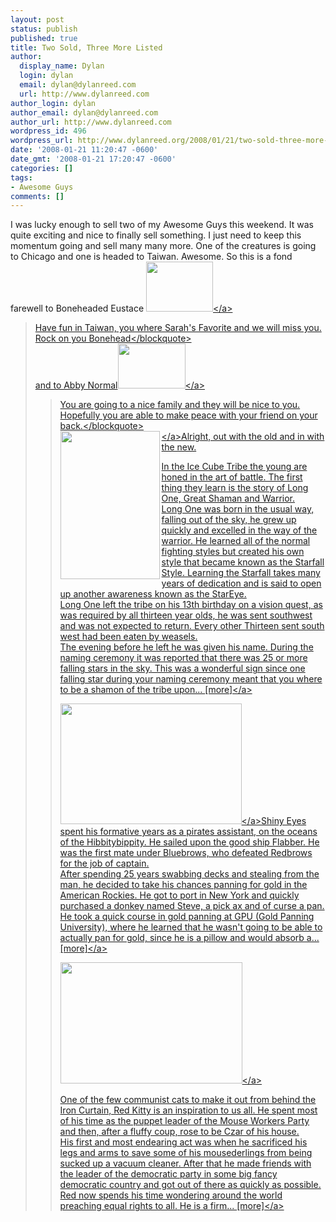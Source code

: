 ```yaml
---
layout: post
status: publish
published: true
title: Two Sold, Three More Listed
author:
  display_name: Dylan
  login: dylan
  email: dylan@dylanreed.com
  url: http://www.dylanreed.com
author_login: dylan
author_email: dylan@dylanreed.com
author_url: http://www.dylanreed.com
wordpress_id: 496
wordpress_url: http://www.dylanreed.org/2008/01/21/two-sold-three-more-listed/
date: '2008-01-21 11:20:47 -0600'
date_gmt: '2008-01-21 17:20:47 -0600'
categories: []
tags:
- Awesome Guys
comments: []
---
```

<p>I was lucky enough to sell two of my Awesome Guys this weekend. It was quite exciting and nice to finally sell something. I just need to keep this momentum going and sell many many more. One of the creatures is going to Chicago and one is headed to Taiwan. Awesome. So this is a fond farewell to Boneheaded Eustace <a href="http:&#47;&#47;awesomeguy.etsy.com" target="_blank"><img src="http:&#47;&#47;images.etsy.com&#47;all_images&#47;c&#47;c36&#47;fca&#47;il_430xN.16753677.jpg" height="80" width="107" &#47;><&#47;a></p>
<blockquote><p>Have fun in Taiwan, you where Sarah's Favorite and we will miss you. Rock on you Bonehead<&#47;blockquote><br />
and to Abby Normal<a href="http:&#47;&#47;awesomeguy.etsy.com" target="_blank"><img src="http:&#47;&#47;images.etsy.com&#47;all_images&#47;0&#47;005&#47;b34&#47;il_430xN.17692191.jpg" height="72" width="108" &#47;><&#47;a></p>
<blockquote><p>You are going to a nice family and they will be nice to you. Hopefully you are able to make peace with your friend on your back.<&#47;blockquote><br />
<a href="http:&#47;&#47;www.etsy.com&#47;view_listing.php?listing_id=9055768" target="_blank"><img src="http:&#47;&#47;images.etsy.com&#47;all_images&#47;3&#47;3fa&#47;34c&#47;il_430xN.17887694.jpg" align="left" height="237" width="159" &#47;><&#47;a>Alright, out with the old and in with the new.</p>
<p>In the Ice Cube Tribe the young are honed in the art of battle. The first thing they learn is the story of Long One, Great Shaman and Warrior.<br />
Long One was born in the usual way, falling out of the sky, he grew up quickly and excelled in the way of the warrior. He learned all of the normal fighting styles but created his own style that became known as the Starfall Style. Learning the Starfall takes many years of dedication and is said to open up another awareness known as the StarEye.<br />
Long One left the tribe on his 13th birthday on a vision quest, as was required by all thirteen year olds, he was sent southwest and was not expected to return. Every other Thirteen sent south west had been eaten by weasels.<br />
The evening before he left he was given his name. During the naming ceremony it was reported that there was 25 or more falling stars in the sky. This was a wonderful sign since one falling star during your naming ceremony meant that you where to be a shamon of the tribe upon... <a href="http:&#47;&#47;www.etsy.com&#47;view_listing.php?listing_id=9055768" target="_blank">[more]<&#47;a></p>
<p><a href="http:&#47;&#47;www.etsy.com&#47;view_listing.php?listing_id=9055452" target="_blank"><img src="http:&#47;&#47;images.etsy.com&#47;all_images&#47;d&#47;d03&#47;56d&#47;il_430xN.17886617.jpg" height="193" width="290" &#47;><&#47;a>Shiny Eyes spent his formative years as a pirates assistant, on the oceans of the Hibbitybippity. He sailed upon the good ship Flabber. He was the first mate under Bluebrows, who defeated Redbrows for the job of captain.<br />
After spending 25 years swabbing decks and stealing from the man, he decided to take his chances panning for gold in the American Rockies. He got to port in New York and quickly purchased a donkey named Steve, a pick ax and of curse a pan.<br />
He took a quick course in gold panning at GPU (Gold Panning University), where he learned that he wasn't going to be able to actually pan for gold, since he is a pillow and would absorb a... <a href="http:&#47;&#47;www.etsy.com&#47;view_listing.php?listing_id=9055452" target="_blank">[more]<&#47;a></p>
<p><a href="http:&#47;&#47;www.etsy.com&#47;view_listing.php?listing_id=9010987" target="_blank"><img src="http:&#47;&#47;images.etsy.com&#47;all_images&#47;b&#47;b05&#47;985&#47;il_430xN.17739637.jpg" height="194" width="291" &#47;><&#47;a></p>
<p>One of the few communist cats to make it out from behind the Iron Curtain, Red Kitty is an inspiration to us all. He spent most of his time as the puppet leader of the Mouse Workers Party and then, after a fluffy coup, rose to be Czar of his house.<br />
His first and most endearing act was when he sacrificed his legs and arms to save some of his mousederlings from being sucked up a vacuum cleaner. After that he made friends with the leader of the democratic party in some big fancy democratic country and got out of there as quickly as possible.<br />
Red now spends his time wondering around the world preaching equal rights to all. He is a firm... <a href="http:&#47;&#47;www.etsy.com&#47;view_listing.php?listing_id=9010987" target="_blank">[more]<&#47;a></p>
